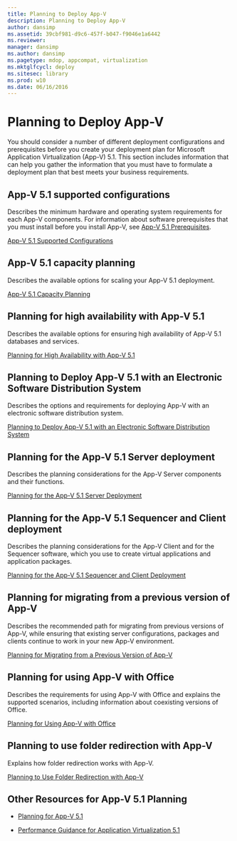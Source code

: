 ```yaml
---
title: Planning to Deploy App-V
description: Planning to Deploy App-V
author: dansimp
ms.assetid: 39cbf981-d9c6-457f-b047-f9046e1a6442
ms.reviewer: 
manager: dansimp
ms.author: dansimp
ms.pagetype: mdop, appcompat, virtualization
ms.mktglfcycl: deploy
ms.sitesec: library
ms.prod: w10
ms.date: 06/16/2016
---
```



# Planning to Deploy App-V


You should consider a number of different deployment configurations and prerequisites before you create your deployment plan for Microsoft Application Virtualization (App-V) 5.1. This section includes information that can help you gather the information that you must have to formulate a deployment plan that best meets your business requirements.

## <a href="" id="---------app-v-5-1-supported-configurations"></a> App-V 5.1 supported configurations


Describes the minimum hardware and operating system requirements for each App-V components. For information about software prerequisites that you must install before you install App-V, see [App-V 5.1 Prerequisites](app-v-51-prerequisites.md).

[App-V 5.1 Supported Configurations](app-v-51-supported-configurations.md)

## App-V 5.1 capacity planning


Describes the available options for scaling your App-V 5.1 deployment.

[App-V 5.1 Capacity Planning](app-v-51-capacity-planning.md)

## Planning for high availability with App-V 5.1


Describes the available options for ensuring high availability of App-V 5.1 databases and services.

[Planning for High Availability with App-V 5.1](planning-for-high-availability-with-app-v-51.md)

## Planning to Deploy App-V 5.1 with an Electronic Software Distribution System


Describes the options and requirements for deploying App-V with an electronic software distribution system.

[Planning to Deploy App-V 5.1 with an Electronic Software Distribution System](planning-to-deploy-app-v-51-with-an-electronic-software-distribution-system.md)

## Planning for the App-V 5.1 Server deployment


Describes the planning considerations for the App-V Server components and their functions.

[Planning for the App-V 5.1 Server Deployment](planning-for-the-app-v-51-server-deployment.md)

## Planning for the App-V 5.1 Sequencer and Client deployment


Describes the planning considerations for the App-V Client and for the Sequencer software, which you use to create virtual applications and application packages.

[Planning for the App-V 5.1 Sequencer and Client Deployment](planning-for-the-app-v-51-sequencer-and-client-deployment.md)

## Planning for migrating from a previous version of App-V


Describes the recommended path for migrating from previous versions of App-V, while ensuring that existing server configurations, packages and clients continue to work in your new App-V environment.

[Planning for Migrating from a Previous Version of App-V](planning-for-migrating-from-a-previous-version-of-app-v51.md)

## Planning for using App-V with Office


Describes the requirements for using App-V with Office and explains the supported scenarios, including information about coexisting versions of Office.

[Planning for Using App-V with Office](planning-for-using-app-v-with-office51.md)

## Planning to use folder redirection with App-V


Explains how folder redirection works with App-V.

[Planning to Use Folder Redirection with App-V](planning-to-use-folder-redirection-with-app-v51.md)

## <a href="" id="other-resources-for-app-v-5-1-planning-"></a>Other Resources for App-V 5.1 Planning


-   [Planning for App-V 5.1](planning-for-app-v-51.md)

-   [Performance Guidance for Application Virtualization 5.1](performance-guidance-for-application-virtualization-51.md)

 

 





